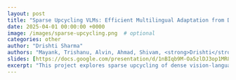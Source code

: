 ```yaml
---
layout: post
title: "Sparse Upcycling VLMs: Efficient Multilingual Adaptation from Dense Models"
date: 2025-04-01 00:00:00 +0000
image: /images/sparse-upcycling.png  # optional
categories: other
author: "Drishti Sharma"
authors: "Mayank, Trishanu, Alvin, Ahmad, Shivam, <strong>Drishti</strong>, Alper, Shayekha"
slides: [https://docs.google.com/presentation/d/1nBIqb9M-Oa5zlDJ3op1MR8vBBUw5-k6YMO6j66cKJgQ/edit?slide=id.g3552c5e0d5c_0_32#slide=id.g3552c5e0d5c_0_32](https://docs.google.com/presentation/d/1nBIqb9M-Oa5zlDJ3op1MR8vBBUw5-k6YMO6j66cKJgQ/edit?slide=id.g3552c5e0d5c_0_32#slide=id.g3552c5e0d5c_0_32)
excerpt: "This project explores sparse upcycling of dense vision-language models (VLMs) as an efficient strategy for multilingual adaptation. Using a parameter-efficient framework, the approach injects lightweight routing into pretrained dense architectures—upcycling both vision encoders and decoder FFNs—without modifying the vision tower. Evaluated on a multilingual dataset of 1.58M samples across 10 languages and 3 domains, the study compares decoder-only, encoder+decoder, and reciprocal upcycling. Results show upcycled small models achieving up to 47.1% win rate against Qwen2-VL-2B with no vision modifications, and demonstrate that decoder-side adaptation drives most of the language lift, while reciprocal tuning improves vision-language alignment."
---
```

